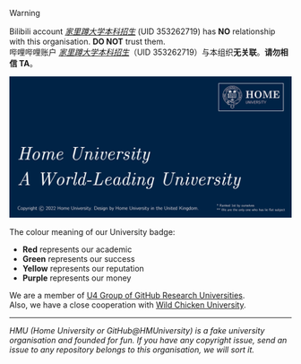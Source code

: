 > [!WARNING]  
> Bilibili account _[家里蹲大学本科招生](https://space.bilibili.com/353262719)_ (UID 353262719) has **NO** relationship with this organisation. **DO NOT** trust them.  
> 哔哩哔哩账户 _[家里蹲大学本科招生](https://space.bilibili.com/353262719)_（UID 353262719）与本组织**无关联**。**请勿相信 TA**。

![](https://raw.githubusercontent.com/HMUniversity/.github/master/profile/WeAreHMU.png)

The colour meaning of our University badge:
- **Red** represents our academic
- **Green** represents our success
- **Yellow** represents our reputation
- **Purple** represents our money

We are a member of [U4 Group of GitHub Research Universities](https://u4group.github.io/HomePage/).  
Also, we have a close cooperation with [Wild Chicken University](https://github.com/WildChickenUniversity).

---

*HMU (Home University or GitHub@HMUniversity) is a fake university organisation and founded for fun. If you have any copyright issue, send an issue to any repository belongs to this organisation, we will sort it.*
